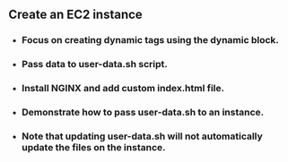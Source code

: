 
##    Create an EC2 instance 
* ###    Focus on creating dynamic tags using the dynamic block.
* ###    Pass data to user-data.sh script.
* ###    Install NGINX and add custom index.html file.
* ###    Demonstrate how to pass user-data.sh to an instance.
* ###    Note that updating user-data.sh will not automatically update the files on the instance.
